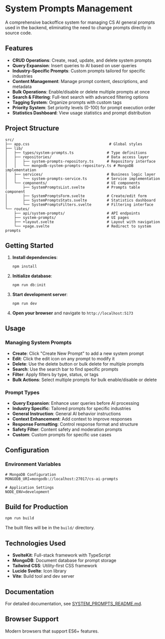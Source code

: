 # System Prompts Management

A comprehensive backoffice system for managing CS AI general prompts used in the backend, eliminating the need to change prompts directly in source code.

## Features

- **CRUD Operations**: Create, read, update, and delete system prompts
- **Query Expansion**: Insert queries to AI based on user queries
- **Industry-Specific Prompts**: Custom prompts tailored for specific industries
- **Content Management**: Manage prompt content, descriptions, and metadata
- **Bulk Operations**: Enable/disable or delete multiple prompts at once
- **Search & Filtering**: Full-text search with advanced filtering options
- **Tagging System**: Organize prompts with custom tags
- **Priority System**: Set priority levels (0-100) for prompt execution order
- **Statistics Dashboard**: View usage statistics and prompt distribution

## Project Structure

```
src/
├── app.css                                    # Global styles
├── lib/
│   ├── types/system-prompts.ts               # Type definitions
│   ├── repositories/                         # Data access layer
│   │   ├── system-prompts-repository.ts      # Repository interface
│   │   └── mongodb-system-prompts-repository.ts # MongoDB implementation
│   ├── services/                             # Business logic layer
│   │   └── system-prompts-service.ts         # Service implementation
│   └── components/                           # UI components
│       ├── SystemPromptsList.svelte          # Prompts table component
│       ├── SystemPromptsForm.svelte          # Create/edit form
│       ├── SystemPromptsStats.svelte         # Statistics dashboard
│       └── SystemPromptsFilters.svelte       # Filtering interface
└── routes/
    ├── api/system-prompts/                   # API endpoints
    ├── system-prompts/                       # UI pages
    ├── +layout.svelte                        # Layout with navigation
    └── +page.svelte                          # Redirect to system prompts
```

## Getting Started

1. **Install dependencies**:

   ```bash
   npm install
   ```

2. **Initialize database**:

   ```bash
   npm run db:init
   ```

3. **Start development server**:

   ```bash
   npm run dev
   ```

4. **Open your browser** and navigate to `http://localhost:5173`

## Usage

### Managing System Prompts

- **Create**: Click "Create New Prompt" to add a new system prompt
- **Edit**: Click the edit icon on any prompt to modify it
- **Delete**: Use the delete button or bulk delete for multiple prompts
- **Search**: Use the search bar to find specific prompts
- **Filter**: Apply filters by type, status, or tags
- **Bulk Actions**: Select multiple prompts for bulk enable/disable or delete

### Prompt Types

- **Query Expansion**: Enhance user queries before AI processing
- **Industry Specific**: Tailored prompts for specific industries
- **General Instruction**: General AI behavior instructions
- **Context Enhancement**: Add context to improve responses
- **Response Formatting**: Control response format and structure
- **Safety Filter**: Content safety and moderation prompts
- **Custom**: Custom prompts for specific use cases

## Configuration

### Environment Variables

```env
# MongoDB Configuration
MONGODB_URI=mongodb://localhost:27017/cs-ai-prompts

# Application Settings
NODE_ENV=development
```

## Build for Production

```bash
npm run build
```

The built files will be in the `build/` directory.

## Technologies Used

- **SvelteKit**: Full-stack framework with TypeScript
- **MongoDB**: Document database for prompt storage
- **Tailwind CSS**: Utility-first CSS framework
- **Lucide Svelte**: Icon library
- **Vite**: Build tool and dev server

## Documentation

For detailed documentation, see [SYSTEM_PROMPTS_README.md](./SYSTEM_PROMPTS_README.md).

## Browser Support

Modern browsers that support ES6+ features.
